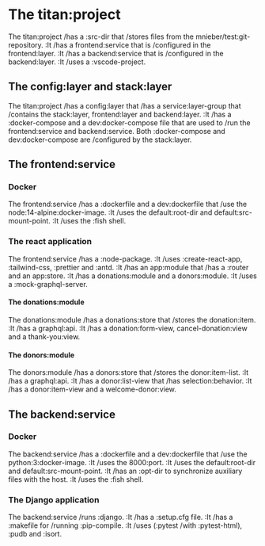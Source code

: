 # The titan:project

The titan:project /has a :src-dir that /stores files from the mnieber/test:git-repository.
:It /has a frontend:service that is /configured in the frontend:layer.
:It /has a backend:service that is /configured in the backend:layer.
:It /uses a :vscode-project.

## The config:layer and stack:layer

The titan:project /has a config:layer that /has a service:layer-group that /contains the stack:layer, frontend:layer and backend:layer.
:It /has a :docker-compose and a dev:docker-compose file that are used
to /run the frontend:service and backend:service.
Both :docker-compose and dev:docker-compose are /configured by the stack:layer.

## The frontend:service

### Docker

The frontend:service /has a :dockerfile and a dev:dockerfile that /use the node:14-alpine:docker-image.
:It /uses the default:root-dir and default:src-mount-point.
:It /uses the :fish shell.

### The react application

The frontend:service /has a :node-package.
:It /uses :create-react-app, :tailwind-css, :prettier and :antd.
:It /has an app:module that /has a :router and an app:store.
:It /has a donations:module and a donors:module.
:It /uses a :mock-graphql-server.

#### The donations:module

The donations:module /has a donations:store that /stores the donation:item.
:It /has a graphql:api.
:It /has a donation:form-view, cancel-donation:view and a thank-you:view.

#### The donors:module

The donors:module /has a donors:store that /stores the donor:item-list.
:It /has a graphql:api.
:It /has a donor:list-view that /has selection:behavior.
:It /has a donor:item-view and a welcome-donor:view.

## The backend:service

### Docker

The backend:service /has a :dockerfile and a dev:dockerfile that /use the python:3:docker-image.
:It /uses the 8000:port.
:It /uses the default:root-dir and default:src-mount-point.
:It /has an :opt-dir to synchronize auxiliary files with the host.
:It /uses the :fish shell.

### The Django application

The backend:service /runs :django.
:It /has a :setup.cfg file.
:It /has a :makefile for /running :pip-compile.
:It /uses (:pytest /with :pytest-html), :pudb and :isort.
